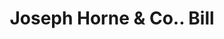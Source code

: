 ---
doi: 10.7916/D86411X5
date_other: '1890'
date_other_textual: 1890-1899
form: printed ephemera
genre:
- Invoices
name:
- Joseph Horne & Co.
object_in_context_url: https://biggert.cul.columbia.edu/items/view/ave_biggert_01707
subject_hierarchical_geographic:
- Pittsburgh, Pennsylvania, United States
subject_name:
- Joseph Horne & Co.
title: Joseph Horne & Co.. Bill
sort_title: Joseph Horne & Co.. Bill
call_number: ave_biggert_01707
coordinates:
- 40.439722222222215,-79.97638888888889
pid: ave_biggert_01707
identifiers: ave_biggert_01707
thumbnail: https://derivativo-3.library.columbia.edu/iiif/2/ldpd:490727/full/!256,256/0/native.jpg
permalink: /biggert/ave_biggert_01707/
layout: iiif-image-page
---